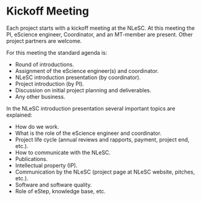 # Kickoff Meeting

Each project starts with a kickoff meeting at the NLeSC. At this meeting the PI, eScience engineer, Coordinator, and an MT-member are present. Other project partners are welcome.    

For this meeting the standard agenda is:

* Round of introductions.
* Assignment of the eScience engineer(s) and coordinator.
* NLeSC introduction presentation (by coordinator).
* Project introduction (by PI).
* Discussion on initial project planning and deliverables. 
* Any other business.

In the NLeSC introduction presentation several important topics are explained:

* How do we work.
* What is the role of the eScience engineer and coordinator.
* Project life cycle (annual reviews and rapports, payment, project end, etc.). 
* How to communicate with the NLeSC.
* Publications.
* Intellectual property (IP).
* Communication by the NLeSC (project page at NLeSC website, pitches, etc.).
* Software and software quality.
* Role of eStep, knowledge base, etc.
